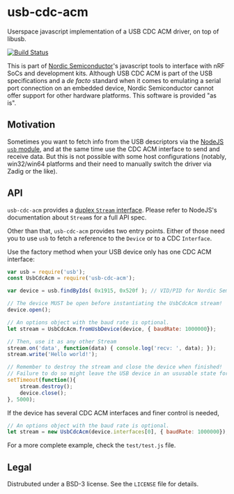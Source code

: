 
# usb-cdc-acm

Userspace javascript implementation of a USB CDC ACM driver, on top of libusb.

[![Build Status](https://travis-ci.org/NordicSemiconductor/node-usb-cdc-acm.svg?branch=master)](https://travis-ci.org/NordicSemiconductor/node-usb-cdc-acm)

This is part of [Nordic Semiconductor](http://www.nordicsemi.com/)'s javascript tools to
interface with nRF SoCs and development kits. Although USB CDC ACM is part of the USB specifications
and a *de facto* standard when it comes to emulating a serial port connection on an embedded device, 
Nordic Semiconductor cannot offer support for other hardware platforms. This software is provided "as is".

## Motivation

Sometimes you want to fetch info from the USB descriptors via the 
[NodeJS `usb` module](https://github.com/tessel/node-usb), and at the same time use the CDC ACM 
interface to send and receive data. But this is not possible with some host configurations
(notably, win32/win64 platforms and their need to manually switch the driver via Zadig or the like).

## API

`usb-cdc-acm` provides a [duplex `Stream` interface](https://nodejs.org/api/stream.html). Please
refer to NodeJS's documentation about `Stream`s for a full API spec.

Other than that, `usb-cdc-acm` provides two entry points. Either of those need you to use `usb` to
fetch a reference to the `Device` or to a CDC `Interface`.

Use the factory method when your USB device only has one CDC ACM interface:
```js
var usb = require('usb');
const UsbCdcAcm = require('usb-cdc-acm');

var device = usb.findByIds( 0x1915, 0x520f ); // VID/PID for Nordic Semi / USB CDC demo

// The device MUST be open before instantiating the UsbCdcAcm stream!
device.open();

// An options object with the baud rate is optional.
let stream = UsbCdcAcm.fromUsbDevice(device, { baudRate: 1000000});

// Then, use it as any other Stream
stream.on('data', function(data) { console.log('recv: ', data); });
stream.write('Hello world!');

// Remember to destroy the stream and close the device when finished!
// Failure to do so might leave the USB device in an ususable state for other applications.
setTimeout(function(){ 
    stream.destroy();
    device.close();
}, 5000);
```

If the device has several CDC ACM interfaces and finer control is needed, 
```js
// An options object with the baud rate is optional.
let stream = new UsbCdcAcm(device.interfaces[0], { baudRate: 1000000});
```

For a more complete example, check the `test/test.js` file.


## Legal

Distrubuted under a BSD-3 license. See the `LICENSE` file for details.

